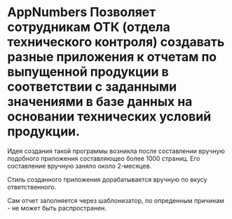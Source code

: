 # AppNumbers Позволяет сотрудникам ОТК (отдела технического контроля) создавать разные приложения к отчетам по выпущенной продукции в соответствии с заданными значениями в базе данных на основании технических условий продукции.
<p> Идея создания такой программы возникла после составлении вручную подобного приложения составляющео более 1000 страниц. Его составление вручную заняло около 2-месяцев.</p>
<p>Стиль созданного приложения дорабатывается вручную по вкусу ответственного.</p>
<p>Сам отчет заполняется через шаблонизатор, по опреденным причинам - не может быть распространен. </p>
